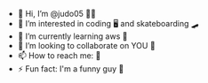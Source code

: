 - 👋 Hi, I’m @judo05 🧑‍🚀
- 👀 I’m interested in coding 🖥️ and skateboarding 🛹
- 🌱 I’m currently learning aws 🛜
- 💞️ I’m looking to collaborate on YOU 🫵
- 📫 How to reach me: 📲
- ⚡ Fun fact: I'm a funny guy 🤪

<!---
judo05/judo05 is a ✨ special ✨ repository because its `README.md` (this file) appears on your GitHub profile.
You can click the Preview link to take a look at your changes.
--->
